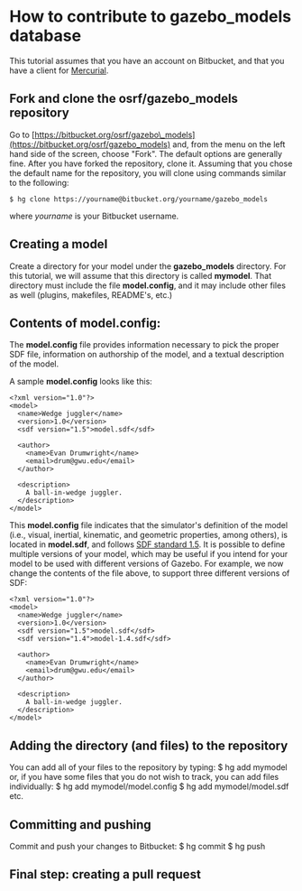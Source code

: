 # How to contribute to gazebo\_models database

This tutorial assumes that you have an account on Bitbucket, and that you have a client for [Mercurial](http://mercurial.selenic.com).

## Fork and clone the osrf/gazebo\_models repository
Go to [https://bitbucket.org/osrf/gazebo\_models](https://bitbucket.org/osrf/gazebo_models) and, from the menu on the left hand side of the screen, choose "Fork". The default options are generally fine. After you have forked the repository, clone it. Assuming that you chose the default name for the repository, you will clone using commands similar to the following: 

    $ hg clone https://yourname@bitbucket.org/yourname/gazebo_models

where _yourname_ is your Bitbucket username.

## Creating a model
Create a directory for your model under the **gazebo\_models** directory. For this tutorial, we will assume that this directory is called **mymodel**. That directory must include the file **model.config**, and it may include other files as well (plugins, makefiles, README's, etc.)

## Contents of **model.config**:
The **model.config** file provides information necessary to pick the proper SDF file, information on authorship of the model, and a textual description of the model. 

A sample **model.config** looks like this:

    <?xml version="1.0"?>
    <model>
      <name>Wedge juggler</name>
      <version>1.0</version>
      <sdf version="1.5">model.sdf</sdf>

      <author>
        <name>Evan Drumwright</name>
        <email>drum@gwu.edu</email>
      </author>

      <description>
        A ball-in-wedge juggler. 
      </description>
    </model>

This **model.config** file indicates that the simulator's definition of the model (i.e., visual, inertial, kinematic, and geometric properties, among others), is located in **model.sdf**, and follows [SDF standard 1.5](http://sdformat.org/spec). It is possible to define multiple versions of your model, which may be useful if you intend for your model to be used with different versions of Gazebo. For example, we now change the contents of the file above, to support three different versions of SDF:

    <?xml version="1.0"?>
    <model>
      <name>Wedge juggler</name>
      <version>1.0</version>
      <sdf version="1.5">model.sdf</sdf>
      <sdf version="1.4">model-1.4.sdf</sdf>

      <author>
        <name>Evan Drumwright</name>
        <email>drum@gwu.edu</email>
      </author>

      <description>
        A ball-in-wedge juggler. 
      </description>
    </model>


## Adding the directory (and files) to the repository
You can add all of your files to the repository by typing:
    $ hg add mymodel
or, if you have some files that you do not wish to track, you can add files individually:
    $ hg add mymodel/model.config
    $ hg add mymodel/model.sdf
etc.

## Committing and pushing
Commit and push your changes to Bitbucket:
    $ hg commit
    $ hg push

## Final step: creating a pull request

